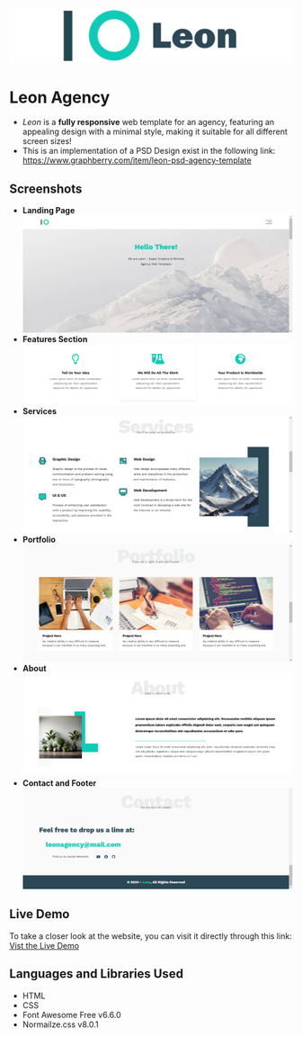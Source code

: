 <img src="Banner.png">

# Leon Agency
- *Leon* is a **fully responsive** web template for an agency, featuring an appealing design with a minimal style, making it suitable for all different screen sizes!
- This is an implementation of a PSD Design exist in the following link: https://www.graphberry.com/item/leon-psd-agency-template
## Screenshots
- **Landing Page**
  <img src="screenshots/1.png">
- **Features Section**
  <img src="screenshots/2.png">
- **Services**
  <img src="screenshots/3.png">
- **Portfolio**
  <img src="screenshots/4.png">
- **About**
  <img src="screenshots/5.png">
- **Contact and Footer**
  <img src="screenshots/6.png">

## Live Demo
To take a closer look at the website, you can visit it directly through this link: [Vist the Live Demo](https://minaanis7.github.io/leon-site-template/)

## Languages and Libraries Used
- HTML
- CSS
- Font Awesome Free v6.6.0
- Normailze.css v8.0.1
